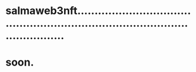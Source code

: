 # salmaweb3nft.......................................................................................................
# soon.

